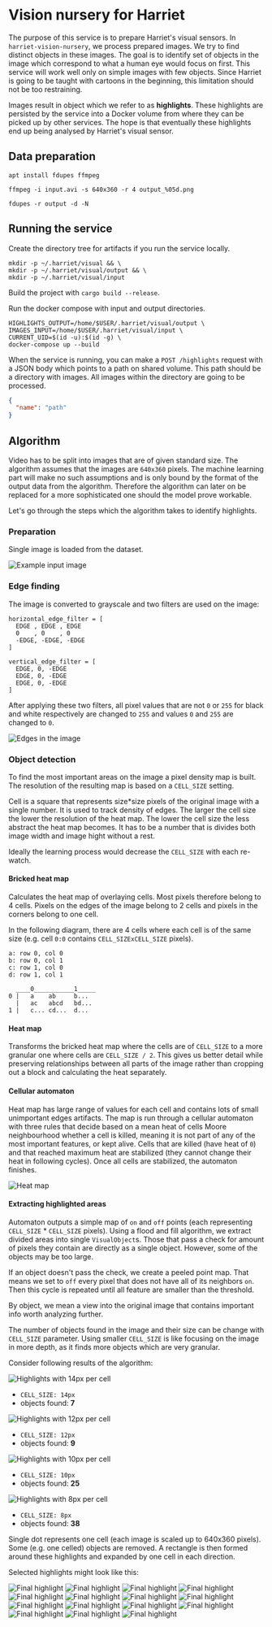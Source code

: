 # Vision nursery for Harriet

The purpose of this service is to prepare Harriet's visual sensors. In `harriet-vision-nursery`, we process prepared images. We try to find distinct objects in these images. The goal is to identify set of objects in the image which correspond to what a human eye would focus on first. This service will work well only on simple images with few objects. Since Harriet is going to be taught with cartoons in the beginning, this limitation should not be too restraining.

Images result in object which we refer to as **highlights**. These highlights are persisted by the service into a Docker volume from where they can be picked up by other services. The hope is that eventually these highlights end up being analysed by Harriet's visual sensor.

## Data preparation

`apt install fdupes ffmpeg`

`ffmpeg -i input.avi -s 640x360 -r 4 output_%05d.png`

`fdupes -r output -d -N`

## Running the service
Create the directory tree for artifacts if you run the service locally.
```
mkdir -p ~/.harriet/visual && \
mkdir -p ~/.harriet/visual/output && \
mkdir -p ~/.harriet/visual/input
```

Build the project with `cargo build --release`.

Run the docker compose with input and output directories.
```
HIGHLIGHTS_OUTPUT=/home/$USER/.harriet/visual/output \
IMAGES_INPUT=/home/$USER/.harriet/visual/input \
CURRENT_UID=$(id -u):$(id -g) \
docker-compose up --build
```

When the service is running, you can make a `POST /highlights` request with a JSON body which points to a path on shared volume. This path should be a directory with images. All images within the directory are going to be processed.

```json
{
  "name": "path"
}
```

## Algorithm
Video has to be split into images that are of given standard size. The algorithm assumes that the images are `640x360` pixels. The machine learning part will make no such assumptions and is only bound by the format of the output data from the algorithm. Therefore the algorithm can later on be replaced for a more sophisticated one should the model prove workable.

Let's go through the steps which the algorithm takes to identify highlights.

### Preparation
Single image is loaded from the dataset.

![Example input image](docs/images/visual_input.png)

### Edge finding
The image is converted to grayscale and two filters are used on the image:

```
horizontal_edge_filter = [
  EDGE , EDGE , EDGE
  0    , 0    , 0
  -EDGE, -EDGE, -EDGE
]

vertical_edge_filter = [
  EDGE, 0, -EDGE
  EDGE, 0, -EDGE
  EDGE, 0, -EDGE
]
```

After applying these two filters, all pixel values that are not `0` or `255` for
black and white respectively are changed to `255` and values `0` and `255` are
changed to `0`.

![Edges in the image](docs/images/edge_detection.png)

### Object detection
To find the most important areas on the image a pixel density map is
built. The resolution of the resulting map is based on a `CELL_SIZE` setting.

Cell is a square that represents size*size pixels of the original image with
a single number. It is used to track density of edges. The larger the cell
size the lower the resolution of the heat map. The lower the cell size the
less abstract the heat map becomes. It has to be a number that is divides
both image width and image hight without a rest.

Ideally the learning process would decrease the `CELL_SIZE` with each re-watch.

#### Bricked heat map
Calculates the heat map of overlaying cells. Most pixels therefore belong
to 4 cells. Pixels on the edges of the image belong to 2 cells and pixels
in the corners belong to one cell.

In the following diagram, there are 4 cells where each cell is of the same
size (e.g. cell `0:0` contains `CELL_SIZExCELL_SIZE` pixels).

```
a: row 0, col 0
b: row 0, col 1
c: row 1, col 0
d: row 1, col 1

  ____0___________1_____
0 |   a    ab     b...
  |   ac   abcd   bd...
1 |   c... cd...  d...
```

#### Heat map
Transforms the bricked heat map where the cells are of `CELL_SIZE` to a more
granular one where cells are `CELL_SIZE / 2`. This gives us better detail
while preserving relationships between all parts of the image rather than
cropping out a block and calculating the heat separately.

#### Cellular automaton
Heat map has large range of values for each cell and contains lots of small
unimportant edges artifacts. The map is run through a cellular automaton with
three rules that decide based on a mean heat of cells Moore neighbourhood
whether a cell is killed, meaning it is not part of any of the most important
features, or kept alive. Cells that are killed (have heat of `0`) and that
reached maximum heat are stabilized (they cannot change their heat in following
cycles). Once all cells are stabilized, the automaton finishes.

![Heat map](docs/images/heat_detection.png)

#### Extracting highlighted areas
Automaton outputs a simple map of `on` and `off` points (each representing
`CELL_SIZE` * `CELL_SIZE` pixels). Using a flood and fill algorithm, we extract
divided areas into single `VisualObject`s. Those that pass a check for amount of
pixels they contain are directly as a single object. However, some of the objects
may be too large.

If an object doesn't pass the check, we create a peeled point map. That means we
set to `off` every pixel that does not have all of its neighbors `on`. Then this
cycle is repeated until all feature are smaller than the threshold.

By object, we mean a view into the original image that contains important info
worth analyzing further.

The number of objects found in the image and their size can be change with
`CELL_SIZE` parameter. Using smaller `CELL_SIZE` is like focusing on the image
in more depth, as it finds more objects which are very granular.

Consider following results of the algorithm:

![Highlights with 14px per cell](docs/images/highlighted_objects_14px_cell.png)
- `CELL_SIZE: 14px`
- objects found: **7**

![Highlights with 12px per cell](docs/images/highlighted_objects_12px_cell.png)
- `CELL_SIZE: 12px`
- objects found: **9**

![Highlights with 10px per cell](docs/images/highlighted_objects_10px_cell.png)
- `CELL_SIZE: 10px`
- objects found: **25**

![Highlights with 8px per cell](docs/images/highlighted_objects_8px_cell.png)
- `CELL_SIZE: 8px`
- objects found: **38**

Single dot represents one cell (each image is scaled up to 640x360 pixels). Some
(e.g. one celled) objects are removed. A rectangle is then formed around these
highlights and expanded by one cell in each direction.

Selected highlights might look like this:

![Final highlight](docs/images/highlight_0.png)
![Final highlight](docs/images/highlight_1.png)
![Final highlight](docs/images/highlight_2.png)
![Final highlight](docs/images/highlight_3.png)
![Final highlight](docs/images/highlight_4.png)
![Final highlight](docs/images/highlight_5.png)
![Final highlight](docs/images/highlight_6.png)
![Final highlight](docs/images/highlight_7.png)
![Final highlight](docs/images/highlight_8.png)
![Final highlight](docs/images/highlight_9.png)
![Final highlight](docs/images/highlight_10.png)
![Final highlight](docs/images/highlight_11.png)
![Final highlight](docs/images/highlight_12.png)
![Final highlight](docs/images/highlight_13.png)
![Final highlight](docs/images/highlight_14.png)
